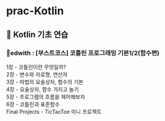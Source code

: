 # prac-Kotlin
## 📖 Kotlin 기초 연습 

### 📁edwith : [부스트코스] 코틀린 프로그래밍 기본1/2(함수편)

  1장 - 코틀린이란 무엇일까? <br />
  2장 - 변수와 자료형, 연산자 <br />
  3장 - 마법의 요술상자, 함수의 기본 <br />
  4장 - 요술상자, 함수 가지고 놀기 <br />
  5장 - 프로그램의 흐름을 제어해보자 <br />
  6장 - 코틀린과 표준함수 <br />
  Final Projects - TicTacToe 미니 프로젝트 <br />
